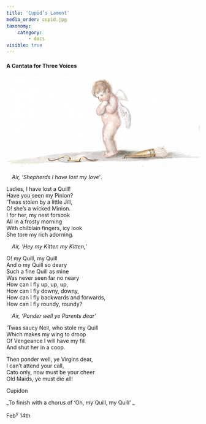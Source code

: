 ```yaml
---
title: 'Cupid’s Lament'
media_order: cupid.jpg
taxonomy:
    category:
        - docs
visible: true
---
```


#### A Cantata for Three Voices

![](cupid.jpg?resize=400)
  
&emsp;_Air, ‘Shepherds I have lost my love’_.  
  
Ladies, I have lost a Quill!  
Have you seen my Pinion?  
’Twas stolen by a little Jill,  
O! she’s a wicked Minion.  
I for her, my nest forsook  
All in a frosty morning  
With chilblain fingers, icy look  
She tore my rich adorning.  
  
&emsp;_Air, ‘Hey my Kitten my Kitten,’_  
  
O! my Quill, my Quill  
And o my Quill so deary  
Such a fine Quill as mine  
Was never seen far no neary  
How can I fly up, up, up,  
How can I fly downy, downy,  
How can I fly backwards and forwards,  
How can I fly roundy, roundy?  
  
&emsp;_Air, ‘Ponder well ye Parents dear’_  
  
’Twas saucy Nell, who stole my Quill  
Which makes my wing to droop  
Of Vengeance I will have my fill  
And shut her in a coop.  
  
Then ponder well, ye Virgins dear,  
I can’t attend your call,  
Cato only, now must be your cheer  
Old Maids, ye must die all!  
  
Cupidon  
  
_To finish with a chorus of ‘Oh, my Quill, my Quill’ _ 
  
Feb<sup>y</sup> 14th